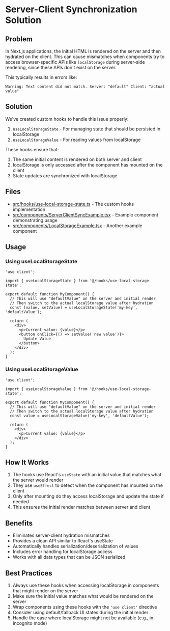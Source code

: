 # Server-Client Synchronization Solution

## Problem

In Next.js applications, the initial HTML is rendered on the server and then hydrated on the client. This can cause mismatches when components try to access browser-specific APIs like `localStorage` during server-side rendering, since these APIs don't exist on the server.

This typically results in errors like:
```
Warning: Text content did not match. Server: "default" Client: "actual value"
```

## Solution

We've created custom hooks to handle this issue properly:

1. `useLocalStorageState` - For managing state that should be persisted in localStorage
2. `useLocalStorageValue` - For reading values from localStorage

These hooks ensure that:
1. The same initial content is rendered on both server and client
2. localStorage is only accessed after the component has mounted on the client
3. State updates are synchronized with localStorage

## Files

- [src/hooks/use-local-storage-state.ts](src/hooks/use-local-storage-state.ts) - The custom hooks implementation
- [src/components/ServerClientSyncExample.tsx](src/components/ServerClientSyncExample.tsx) - Example component demonstrating usage
- [src/components/LocalStorageExample.tsx](src/components/LocalStorageExample.tsx) - Another example component

## Usage

### Using useLocalStorageState

```tsx
'use client';

import { useLocalStorageState } from '@/hooks/use-local-storage-state';

export default function MyComponent() {
  // This will use "defaultValue" on the server and initial render
  // Then switch to the actual localStorage value after hydration
  const [value, setValue] = useLocalStorageState('my-key', 'defaultValue');
  
  return (
    <div>
      <p>Current value: {value}</p>
      <button onClick={() => setValue('new value')}>
        Update Value
      </button>
    </div>
  );
}
```

### Using useLocalStorageValue

```tsx
'use client';

import { useLocalStorageValue } from '@/hooks/use-local-storage-state';

export default function MyComponent() {
  // This will use "defaultValue" on the server and initial render
  // Then switch to the actual localStorage value after hydration
  const value = useLocalStorageValue('my-key', 'defaultValue');
  
  return (
    <div>
      <p>Current value: {value}</p>
    </div>
  );
}
```

## How It Works

1. The hooks use React's `useState` with an initial value that matches what the server would render
2. They use `useEffect` to detect when the component has mounted on the client
3. Only after mounting do they access localStorage and update the state if needed
4. This ensures the initial render matches between server and client

## Benefits

- Eliminates server-client hydration mismatches
- Provides a clean API similar to React's useState
- Automatically handles serialization/deserialization of values
- Includes error handling for localStorage access
- Works with all data types that can be JSON serialized

## Best Practices

1. Always use these hooks when accessing localStorage in components that might render on the server
2. Make sure the initial value matches what would be rendered on the server
3. Wrap components using these hooks with the `'use client'` directive
4. Consider using default/fallback UI states during the initial render
5. Handle the case where localStorage might not be available (e.g., in incognito mode)